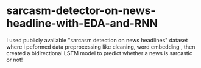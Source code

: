# sarcasm-detector-on-news-headline-with-EDA-and-RNN
I used publicly available "sarcasm detection on news headlines" dataset where i peformed data preprocessing like cleaning, word embedding , then created a bidirectional LSTM model to predict whether a news is sarcastic or not!
